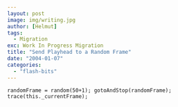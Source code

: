 ```yaml
---
layout: post
image: img/writing.jpg
author: [Helmut]
tags:
  - Migration
exc: Work In Progress Migration
title: "Send Playhead to a Random Frame"
date: "2004-01-07"
categories: 
  - "flash-bits"
---
```


`randomFrame = random(50+1); gotoAndStop(randomFrame); trace(this._currentFrame);`
